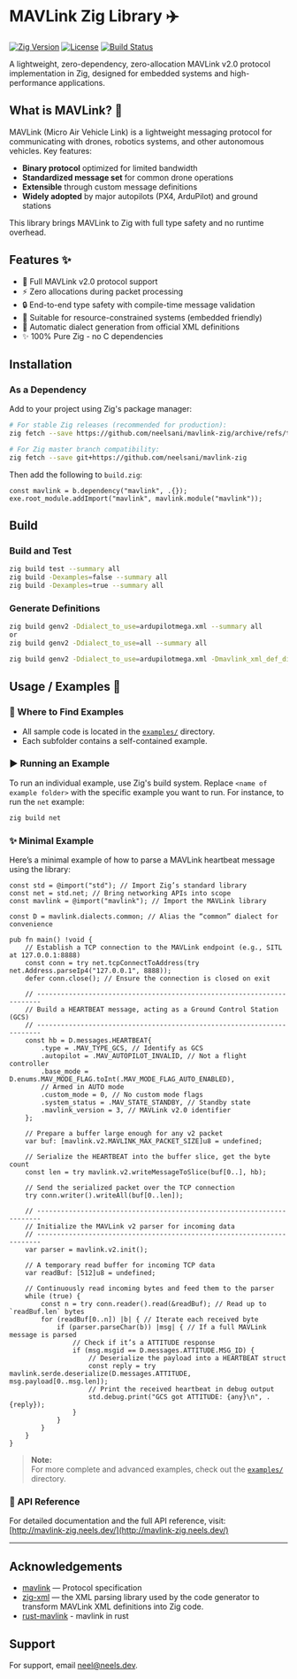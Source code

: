 # MAVLink Zig Library ✈️

[![Zig Version](https://img.shields.io/badge/Zig-0.14.0-%23f7a41d.svg)](https://ziglang.org/)
[![License](https://img.shields.io/badge/License-MIT-blue.svg)](LICENSE)
[![Build Status](https://github.com/neelsani/mavlink-zig/actions/workflows/build.yaml/badge.svg)](https://github.com/neelsani/mavlink-zig/actions)

A lightweight, zero-dependency, zero-allocation MAVLink v2.0 protocol implementation in Zig, designed for embedded systems and high-performance applications.

## What is MAVLink? 🚁

MAVLink (Micro Air Vehicle Link) is a lightweight messaging protocol for communicating with drones, robotics systems, and other autonomous vehicles. Key features:

- **Binary protocol** optimized for limited bandwidth
- **Standardized message set** for common drone operations
- **Extensible** through custom message definitions
- **Widely adopted** by major autopilots (PX4, ArduPilot) and ground stations

This library brings MAVLink to Zig with full type safety and no runtime overhead.

## Features ✨

- 🚀 Full MAVLink v2.0 protocol support
- ⚡ Zero allocations during packet processing
- 🔒 End-to-end type safety with compile-time message validation
- 🔋 Suitable for resource-constrained systems (embedded friendly)
- 🔄 Automatic dialect generation from official XML definitions
- ✨ 100% Pure Zig - no C dependencies

## Installation

### As a Dependency

Add to your project using Zig's package manager:

```sh
# For stable Zig releases (recommended for production):
zig fetch --save https://github.com/neelsani/mavlink-zig/archive/refs/tags/vX.Y.Z.tar.gz

# For Zig master branch compatibility:
zig fetch --save git+https://github.com/neelsani/mavlink-zig
```
Then add the following to `build.zig`:

```zig
const mavlink = b.dependency("mavlink", .{});
exe.root_module.addImport("mavlink", mavlink.module("mavlink"));
```
## Build
### Build and Test 
```sh
zig build test --summary all
zig build -Dexamples=false --summary all
zig build -Dexamples=true --summary all
```
### Generate Definitions
```sh
zig build genv2 -Ddialect_to_use=ardupilotmega.xml --summary all
or
zig build genv2 -Ddialect_to_use=all --summary all

zig build genv2 -Ddialect_to_use=ardupilotmega.xml -Dmavlink_xml_def_dir=<path/to/mavlink/xml/dir> -Ddialect_out_dir=<path/to/output> --summary all
```

## Usage / Examples 🚀

### 📂 Where to Find Examples

- All sample code is located in the [`examples/`](examples/) directory.
- Each subfolder contains a self-contained example.

### ▶️ Running an Example

To run an individual example, use Zig's build system. Replace `<name of example folder>` with the specific example you want to run. For instance, to run the `net` example:

```sh
zig build net
```

### ✨ Minimal Example

Here’s a minimal example of how to parse a MAVLink heartbeat message using the library:

```zig
const std = @import("std"); // Import Zig’s standard library
const net = std.net; // Bring networking APIs into scope
const mavlink = @import("mavlink"); // Import the MAVLink library

const D = mavlink.dialects.common; // Alias the “common” dialect for convenience

pub fn main() !void {
    // Establish a TCP connection to the MAVLink endpoint (e.g., SITL at 127.0.0.1:8888)
    const conn = try net.tcpConnectToAddress(try net.Address.parseIp4("127.0.0.1", 8888));
    defer conn.close(); // Ensure the connection is closed on exit

    // -----------------------------------------------------------------------
    // Build a HEARTBEAT message, acting as a Ground Control Station (GCS)
    // -----------------------------------------------------------------------
    const hb = D.messages.HEARTBEAT{
        .type = .MAV_TYPE_GCS, // Identify as GCS
        .autopilot = .MAV_AUTOPILOT_INVALID, // Not a flight controller
        .base_mode = D.enums.MAV_MODE_FLAG.toInt(.MAV_MODE_FLAG_AUTO_ENABLED),
        // Armed in AUTO mode
        .custom_mode = 0, // No custom mode flags
        .system_status = .MAV_STATE_STANDBY, // Standby state
        .mavlink_version = 3, // MAVLink v2.0 identifier
    };

    // Prepare a buffer large enough for any v2 packet
    var buf: [mavlink.v2.MAVLINK_MAX_PACKET_SIZE]u8 = undefined;

    // Serialize the HEARTBEAT into the buffer slice, get the byte count
    const len = try mavlink.v2.writeMessageToSlice(buf[0..], hb);

    // Send the serialized packet over the TCP connection
    try conn.writer().writeAll(buf[0..len]);

    // -----------------------------------------------------------------------
    // Initialize the MAVLink v2 parser for incoming data
    // -----------------------------------------------------------------------
    var parser = mavlink.v2.init();

    // A temporary read buffer for incoming TCP data
    var readBuf: [512]u8 = undefined;

    // Continuously read incoming bytes and feed them to the parser
    while (true) {
        const n = try conn.reader().read(&readBuf); // Read up to `readBuf.len` bytes
        for (readBuf[0..n]) |b| { // Iterate each received byte
            if (parser.parseChar(b)) |msg| { // If a full MAVLink message is parsed
                // Check if it’s a ATTITUDE response
                if (msg.msgid == D.messages.ATTITUDE.MSG_ID) {
                    // Deserialize the payload into a HEARTBEAT struct
                    const reply = try mavlink.serde.deserialize(D.messages.ATTITUDE, msg.payload[0..msg.len]);
                    // Print the received heartbeat in debug output
                    std.debug.print("GCS got ATTITUDE: {any}\n", .{reply});
                }
            }
        }
    }
}
```

> **Note:**  
> For more complete and advanced examples, check out the [`examples/`](examples/) directory.

### 📖 API Reference

For detailed documentation and the full API reference, visit:  
[http://mavlink-zig.neels.dev/](http://mavlink-zig.neels.dev/)

---

## Acknowledgements
- [mavlink](https://mavlink.io/en/) — Protocol specification
- [zig-xml](https://github.com/ianprime0509/zig-xml) — the XML parsing library used by the code generator to transform MAVLink XML definitions into Zig code.  
- [rust-mavlink](https://github.com/mavlink/rust-mavlink) - mavlink in rust

## Support

For support, email neel@neels.dev.